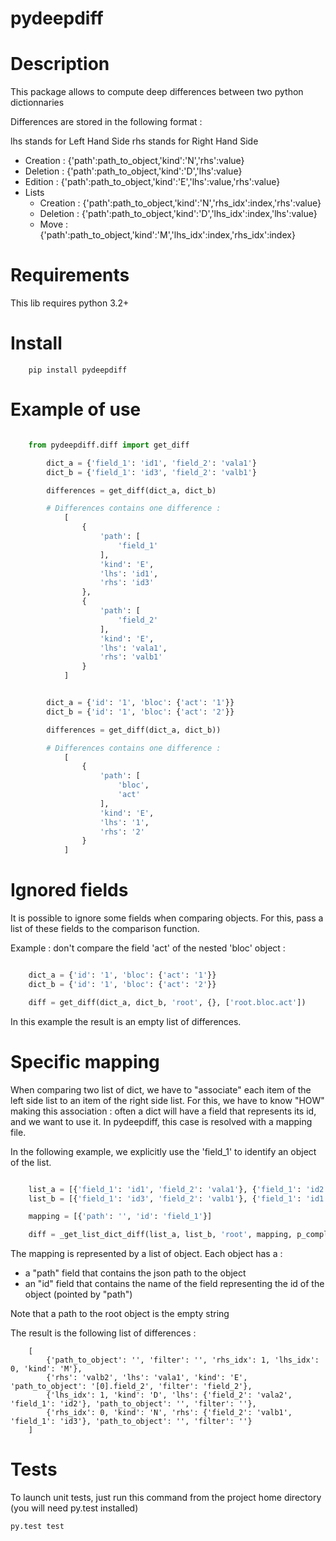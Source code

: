 pydeepdiff
========

# Description

This package allows to compute deep differences between two python dictionnaries

Differences are stored in the following format :

lhs stands for Left Hand Side
rhs stands for Right Hand Side

- Creation : {'path':path_to_object,'kind':'N','rhs':value}
- Deletion : {'path':path_to_object,'kind':'D','lhs':value}
- Edition  : {'path':path_to_object,'kind':'E','lhs':value,'rhs':value}
- Lists
    - Creation : {'path':path_to_object,'kind':'N','rhs_idx':index,'rhs':value}
    - Deletion : {'path':path_to_object,'kind':'D','lhs_idx':index,'lhs':value}
    - Move     : {'path':path_to_object,'kind':'M','lhs_idx':index,'rhs_idx':index}

# Requirements
This lib requires python 3.2+

# Install

```
    pip install pydeepdiff
```

# Example of use

```python

    from pydeepdiff.diff import get_diff

        dict_a = {'field_1': 'id1', 'field_2': 'vala1'}
        dict_b = {'field_1': 'id3', 'field_2': 'valb1'}

        differences = get_diff(dict_a, dict_b)

        # Differences contains one difference :
            [
                {
                    'path': [
                        'field_1'
                    ],
                    'kind': 'E',
                    'lhs': 'id1',
                    'rhs': 'id3'
                },
                {
                    'path': [
                        'field_2'
                    ],
                    'kind': 'E',
                    'lhs': 'vala1',
                    'rhs': 'valb1'
                }
            ]


        dict_a = {'id': '1', 'bloc': {'act': '1'}}
        dict_b = {'id': '1', 'bloc': {'act': '2'}}

        differences = get_diff(dict_a, dict_b))

        # Differences contains one difference :
            [
                {
                    'path': [
                        'bloc',
                        'act'
                    ],
                    'kind': 'E',
                    'lhs': '1',
                    'rhs': '2'
                }
            ]
```

# Ignored fields

It is possible to ignore some fields when comparing objects.
For this, pass a list of these fields to the comparison function.

Example : don't compare the field 'act' of the nested 'bloc' object :

```python

    dict_a = {'id': '1', 'bloc': {'act': '1'}}
    dict_b = {'id': '1', 'bloc': {'act': '2'}}

    diff = get_diff(dict_a, dict_b, 'root', {}, ['root.bloc.act'])
```

In this example the result is an empty list of differences.

# Specific mapping

When comparing two list of dict, we have to "associate" each item of the left side list to an item of the right side list.
For this, we have to know "HOW" making this association : often a dict will have a field that represents its id, and we want to use it.
In pydeepdiff, this case is resolved with a mapping file.

In the following example, we explicitly use the 'field_1' to identify an object of the list.

```python

    list_a = [{'field_1': 'id1', 'field_2': 'vala1'}, {'field_1': 'id2', 'field_2': 'vala2'}]
    list_b = [{'field_1': 'id3', 'field_2': 'valb1'}, {'field_1': 'id1', 'field_2': 'valb2'}]

    mapping = [{'path': '', 'id': 'field_1'}]

    diff = _get_list_dict_diff(list_a, list_b, 'root', mapping, p_complex_details=True)
```

The mapping is represented by a list of object. Each object has a :
* a "path" field that contains the json path to the object
* an "id" field that contains the name of the field representing the id of the object (pointed by "path")

Note that a path to the root object is the empty string

The result is the following list of differences :

```
    [
        {'path_to_object': '', 'filter': '', 'rhs_idx': 1, 'lhs_idx': 0, 'kind': 'M'},
        {'rhs': 'valb2', 'lhs': 'vala1', 'kind': 'E', 'path_to_object': '[0].field_2', 'filter': 'field_2'},
        {'lhs_idx': 1, 'kind': 'D', 'lhs': {'field_2': 'vala2', 'field_1': 'id2'}, 'path_to_object': '', 'filter': ''},
        {'rhs_idx': 0, 'kind': 'N', 'rhs': {'field_2': 'valb1', 'field_1': 'id3'}, 'path_to_object': '', 'filter': ''}
    ]
```

# Tests

To launch unit tests, just run this command from the project home directory (you will need py.test installed)

```
py.test test

```
